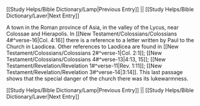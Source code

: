 [[Study Helps/Bible Dictionary/Lamp|Previous Entry]]  ||  [[Study Helps/Bible Dictionary/Laver|Next Entry]]

 A town in the Roman province of Asia, in the valley of the Lycus, near Colossae and Hierapolis. In [[New Testament/Colossians/Colossians 4#^verse-16|Col. 4:16]] there is a reference to a letter written by Paul to the Church in Laodicea. Other references to Laodicea are found in [[New Testament/Colossians/Colossians 2#^verse-1|Col. 2:1]]; [[New Testament/Colossians/Colossians 4#^verse-13|4:13, 15]]; [[New Testament/Revelation/Revelation 1#^verse-11|Rev. 1:11]]; [[New Testament/Revelation/Revelation 3#^verse-14|3:14]]. This last passage shows that the special danger of the church there was its lukewarmness.

[[Study Helps/Bible Dictionary/Lamp|Previous Entry]]  ||  [[Study Helps/Bible Dictionary/Laver|Next Entry]]